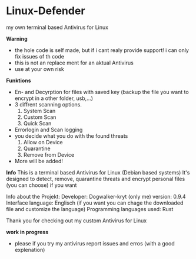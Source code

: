 # Linux-Defender

my own terminal based Antivirus for Linux

**Warning**
- the hole code is self made, but if i cant realy provide support! i can only fix issues of th code
- this is not an replace ment for an aktual Antivirus
- use at your own risk

**Funktions**
- En- and Decyrption for files with saved key (backup the file you want to encrypt in a other folder, usb,...)
- 3 diffrent scanning options.
  1. System Scan
  2. Custom Scan
  3. Quick Scan
- Errorlogin and Scan logging
- you decide what you do with the found threats
  1. Allow on Device
  2. Quarantine
  3. Remove from Device
- More will be added!


**Info**
This is a terminal based Antivirus for Linux (Debian based systems)
It's designed to detect, remove, quarantine threats and encrypt personal files (you can choose) if you want

Info about the Projekt:
Developer: Dogwalker-kryt (only me)
version: 0.9.4
Interface language: Englisch (if you want you can chage the downloaded file and customize the language)
Programming languages used: Rust

Thank you for checking out my custom Antivirus for Linux



**work in progress**
- please if you try my antivirus report issues and erros (with a good explenation)

